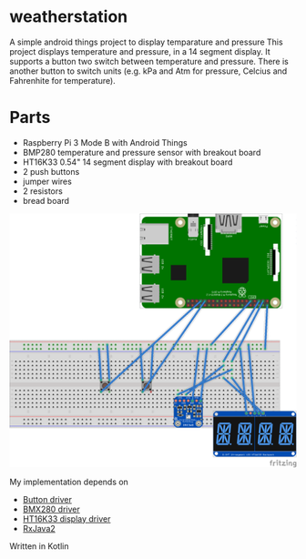 # weatherstation
A simple android things project to display temparature and pressure
This project displays temperature and pressure, in a 14 segment display. It supports a button two switch between 
temperature and pressure. There is another button to switch units (e.g. kPa and Atm for pressure, Celcius and 
Fahrenhite for temperature).

# Parts
- Raspberry Pi 3 Mode B with Android Things
- BMP280 temperature and pressure sensor with breakout board
- HT16K33 0.54" 14 segment display with breakout board
- 2 push buttons
- jumper wires
- 2 resistors
- bread board

![Diagram](/diagram/weatherstation.png)

My implementation depends on
- [Button driver](https://github.com/androidthings/contrib-drivers/tree/master/button)
- [BMX280 driver](https://github.com/androidthings/contrib-drivers/tree/master/bmx280)
- [HT16K33 display driver](https://github.com/androidthings/contrib-drivers/tree/master/ht16k33)
- [RxJava2](https://github.com/ReactiveX/RxJava)

Written in Kotlin
